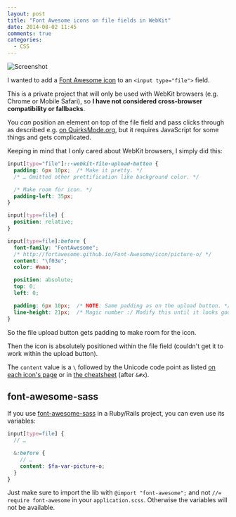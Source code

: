 ```yaml
---
layout: post
title: "Font Awesome icons on file fields in WebKit"
date: 2014-08-02 11:45
comments: true
categories:
  - CSS
---
```


<img src="http://cl.ly/image/3z0s1C3N2b15/Image%202014-08-02%20at%2011.47.58%20am.png" alt="Screenshot" class="center">

I wanted to add a [Font Awesome icon](http://fortawesome.github.io/Font-Awesome/) to an `<input type="file">` field.

This is a private project that will only be used with WebKit browsers (e.g. Chrome or Mobile Safari), so **I have not considered cross-browser compatibility or fallbacks**.

You *can* position an element on top of the file field and pass clicks through as described e.g. [on QuirksMode.org](http://www.quirksmode.org/dom/inputfile.html), but it requires JavaScript for some things and gets complicated.

Keeping in mind that I only cared about WebKit browsers, I simply did this:

``` css
input[type="file"]::-webkit-file-upload-button {
  padding: 6px 10px;  /* Make it pretty. */
  /* … Omitted other prettification like background color. */

  /* Make room for icon. */
  padding-left: 35px;
}

input[type=file] {
  position: relative;
}

input[type=file]:before {
  font-family: "FontAwesome";
  /* http://fortawesome.github.io/Font-Awesome/icon/picture-o/ */
  content: "\f03e";
  color: #aaa;

  position: absolute;
  top: 0;
  left: 0;

  padding: 6px 10px;  /* NOTE: Same padding as on the upload button. */
  line-height: 21px;  /* Magic number :/ Modify this until it looks good. */
}
```

So the file upload button gets padding to make room for the icon.

Then the icon is absolutely positioned within the file field (couldn't get it to work within the upload button).

The `content` value is a `\` followed by the Unicode code point as listed [on each icon's page](http://fortawesome.github.io/Font-Awesome/icon/picture-o/) or in [the cheatsheet](http://fortawesome.github.io/Font-Awesome/cheatsheet/) (after `&#x`).


## font-awesome-sass

If you use [font-awesome-sass](https://github.com/FortAwesome/font-awesome-sass) in a Ruby/Rails project, you can even use its variables:

``` scss
input[type=file] {
  // …

  &:before {
    // …
    content: $fa-var-picture-o;
  }
}
```

Just make sure to import the lib with `@import "font-awesome";` and not `//= require font-awesome` in your `application.scss`. Otherwise the variables will not be available.
